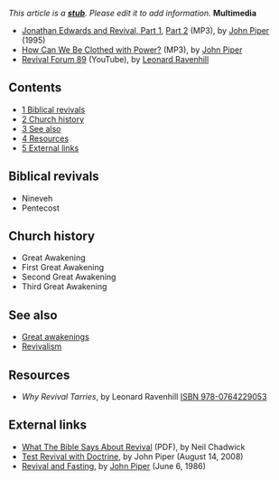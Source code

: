 *This article is a **[stub](http://www.theopedia.com/Category:Theopedia_stubs "Category:Theopedia stubs")**. Please edit it to add information.*
**Multimedia**

-   [Jonathan Edwards and Revival, Part 1](http://media.desiringgod.org/audio/1995/19950813_edwards.mp3),
    [Part 2](http://media.desiringgod.org/audio/1995/19950820_edwards.mp3)
    (MP3), by [John Piper](John_Piper "John Piper") (1995)
-   [How Can We Be Clothed with Power?](http://media.desiringgod.org/audio/1988/19881023.mp3)
    (MP3), by [John Piper](John_Piper "John Piper")
-   [Revival Forum 89](http://www.youtube.com/view_play_list?p=5026593E3F5D8EA1&search_query=Revival+Forum+89+by+Leonard+Ravenhill)
    (YouTube), by
    [Leonard Ravenhill](index.php?title=Leonard_Ravenhill&action=edit&redlink=1 "Leonard Ravenhill (page does not exist)")

## Contents

-   [1 Biblical revivals](#Biblical_revivals)
-   [2 Church history](#Church_history)
-   [3 See also](#See_also)
-   [4 Resources](#Resources)
-   [5 External links](#External_links)

## Biblical revivals

-   Nineveh
-   Pentecost

## Church history

-   Great Awakening
-   First Great Awakening
-   Second Great Awakening
-   Third Great Awakening

## See also

-   [Great awakenings](Great_awakenings "Great awakenings")
-   [Revivalism](index.php?title=Revivalism&action=edit&redlink=1 "Revivalism (page does not exist)")

## Resources

-   *Why Revival Tarries*, by Leonard Ravenhill
    [ISBN 978-0764229053](http://www.theopedia.com/Special:BookSources/9780764229053)

## External links

-   [What The Bible Says About Revival](http://joyfulministry.com/revival.pdf)
    (PDF), by Neil Chadwick
-   [Test Revival with Doctrine](http://www.desiringgod.org/Blog/1348_test_revival_with_doctrine/),
    by John Piper (August 14, 2008)
-   [Revival and Fasting](http://www.desiringgod.org/ResourceLibrary/ConferenceMessages/ByDate/546_Revival_and_Fasting/),
    by [John Piper](John_Piper "John Piper") (June 6, 1986)



